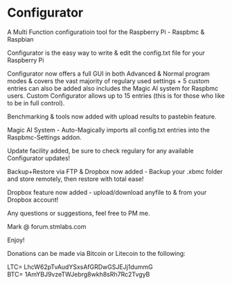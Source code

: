 Configurator
============

A Multi Function configuratioin tool for the Raspberry Pi - Raspbmc &amp; Raspbian 

Configurator is the easy way to write & edit the config.txt file for your Raspberry Pi 

Configurator now offers a full GUI in both Advanced & Normal program modes & covers the vast majority of 
regulary used settings + 5 custom entries can also be added also includes the Magic AI system for Raspbmc users. 
Custom Configurator allows up to 15 entries (this is for those who like to be in full control).

Benchmarking & tools now added with upload results to pastebin feature.

Magic AI System - Auto-Magically imports all config.txt entries into the Raspbmc-Settings addon.

Update facility added, be sure to check regulary for any available Configurator updates!

Backup+Restore via FTP & Dropbox now added - Backup your .xbmc folder and store remotely, then restore with total ease!

Dropbox feature now added - upload/download anyfile to & from your Dropbox account!
 
Any questions or suggestions, feel free to PM me.

Mark @ forum.stmlabs.com 

Enjoy!

Donations can be made via Bitcoin or Litecoin to the following:

LTC= LhcW62pTvAudYSxsAfGRDwGSJEJj1dummG  
BTC= 1AmYBJ9vzeTWJebrg8wkh8sRh7Rc2TvgyB 

